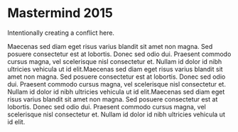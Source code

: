 # Mastermind 2015


Intentionally creating a conflict here.


Maecenas sed diam eget risus varius blandit sit amet non magna. Sed posuere consectetur est at lobortis. Donec sed odio dui. Praesent commodo cursus magna, vel scelerisque nisl consectetur et. Nullam id dolor id nibh ultricies vehicula ut id elit.Maecenas sed diam eget risus varius blandit sit amet non magna. Sed posuere consectetur est at lobortis. Donec sed odio dui. Praesent commodo cursus magna, vel scelerisque nisl consectetur et. Nullam id dolor id nibh ultricies vehicula ut id elit.Maecenas sed diam eget risus varius blandit sit amet non magna. Sed posuere consectetur est at lobortis. Donec sed odio dui. Praesent commodo cursus magna, vel scelerisque nisl consectetur et. Nullam id dolor id nibh ultricies vehicula ut id elit.